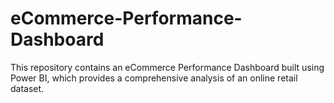 # eCommerce-Performance-Dashboard
This repository contains an eCommerce Performance Dashboard built using Power BI, which provides a comprehensive analysis of an online retail dataset. 

